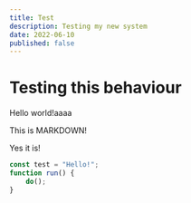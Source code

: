 ```yaml
---
title: Test
description: Testing my new system
date: 2022-06-10
published: false
---
```


# Testing this behaviour
Hello world!aaaa

This is MARKDOWN!

Yes it is!

```js
const test = "Hello!";
function run() {
    do();
}
```
